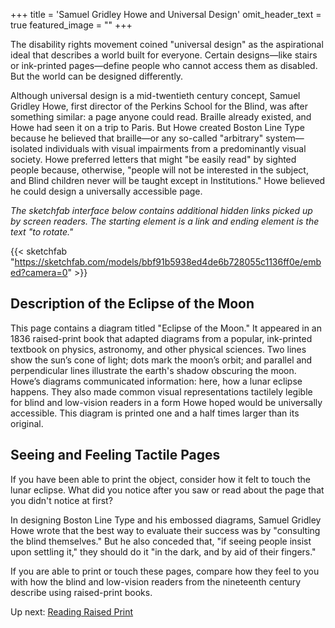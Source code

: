 +++
title = 'Samuel Gridley Howe and Universal Design'
omit_header_text = true
featured_image = ""
+++ 

The disability rights movement coined "universal design" as the aspirational ideal that describes a world built for everyone. Certain designs—like stairs or ink-printed pages—define people who cannot access them as disabled. But the world can be designed differently.

Although universal design is a mid-twentieth century concept, Samuel Gridley Howe, first director of the Perkins School for the Blind, was after something similar: a page anyone could read. Braille already existed, and Howe had seen it on a trip to Paris. But Howe created Boston Line Type because he believed that braille—or any so-called "arbitrary" system—isolated individuals with visual impairments from a predominantly visual society. Howe preferred letters that might "be easily read" by sighted people because, otherwise, "people will not be interested in the subject, and Blind children never will be taught except in Institutions." Howe believed he could design a universally accessible page.

*The sketchfab interface below contains additional hidden links picked up by screen readers. The starting element is a link and ending element is the text "to rotate."*

{{< sketchfab "https://sketchfab.com/models/bbf91b5938ed4de6b728055c1136ff0e/embed?camera=0" >}}

## Description of the Eclipse of the Moon

This page contains a diagram titled "Eclipse of the Moon." It appeared in an 1836 raised-print book that adapted diagrams from a popular, ink-printed textbook on physics, astronomy, and other physical sciences. Two lines show the sun’s cone of light; dots mark the moon’s orbit; and parallel and perpendicular lines illustrate the earth's shadow obscuring the moon. Howe’s diagrams communicated information: here, how a lunar eclipse happens. They also made common visual representations tactilely legible for blind and low-vision readers in a form Howe hoped would be universally accessible. This diagram is printed one and a half times larger than its original.

 
## Seeing and Feeling Tactile Pages 

If you have been able to print the object, consider how it felt to touch the lunar eclipse. What did you notice after you saw or read about the page that you didn't notice at first?

In designing Boston Line Type and his embossed diagrams, Samuel Gridley Howe wrote that the best way to evaluate their success was by "consulting the blind themselves." But he also conceded that, "if seeing people insist upon settling it," they should do it "in the dark, and by aid of their fingers."

If you are able to print or touch these pages, compare how they feel to you with how the blind and low-vision readers from the nineteenth century describe using raised-print books. 

Up next: [Reading Raised Print](/panel3) 